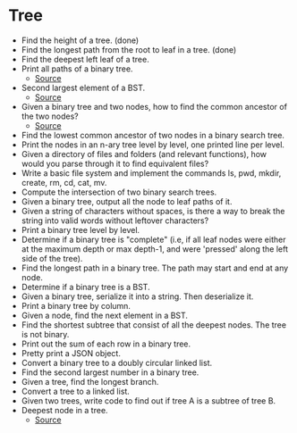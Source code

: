Tree
==

- Find the height of a tree. (done)
- Find the longest path from the root to leaf in a tree. (done)
- Find the deepest left leaf of a tree.
- Print all paths of a binary tree.
  - [Source](http://blog.gainlo.co/index.php/2016/04/15/print-all-paths-of-a-binary-tree/)
- Second largest element of a BST.
  - [Source](http://blog.gainlo.co/index.php/2016/06/03/second-largest-element-of-a-binary-search-tree/)
- Given a binary tree and two nodes, how to find the common ancestor of the two nodes?
  - [Source](http://blog.gainlo.co/index.php/2016/07/06/lowest-common-ancestor/)
- Find the lowest common ancestor of two nodes in a binary search tree.
- Print the nodes in an n-ary tree level by level, one printed line per level.
- Given a directory of files and folders (and relevant functions), how would you parse through it to find equivalent files?
- Write a basic file system and implement the commands ls, pwd, mkdir, create, rm, cd, cat, mv.
- Compute the intersection of two binary search trees.
- Given a binary tree, output all the node to leaf paths of it.
- Given a string of characters without spaces, is there a way to break the string into valid words without leftover characters?
- Print a binary tree level by level.
- Determine if a binary tree is "complete" (i.e, if all leaf nodes were either at the maximum depth or max depth-1, and were 'pressed' along the left side of the tree).
- Find the longest path in a binary tree. The path may start and end at any node.
- Determine if a binary tree is a BST.
- Given a binary tree, serialize it into a string. Then deserialize it.
- Print a binary tree by column.
- Given a node, find the next element in a BST.
- Find the shortest subtree that consist of all the deepest nodes. The tree is not binary.
- Print out the sum of each row in a binary tree.
- Pretty print a JSON object.
- Convert a binary tree to a doubly circular linked list.
- Find the second largest number in a binary tree.
- Given a tree, find the longest branch.
- Convert a tree to a linked list.
- Given two trees, write code to find out if tree A is a subtree of tree B.
- Deepest node in a tree.
  - [Source](http://blog.gainlo.co/index.php/2016/04/26/deepest-node-in-a-tree/)
